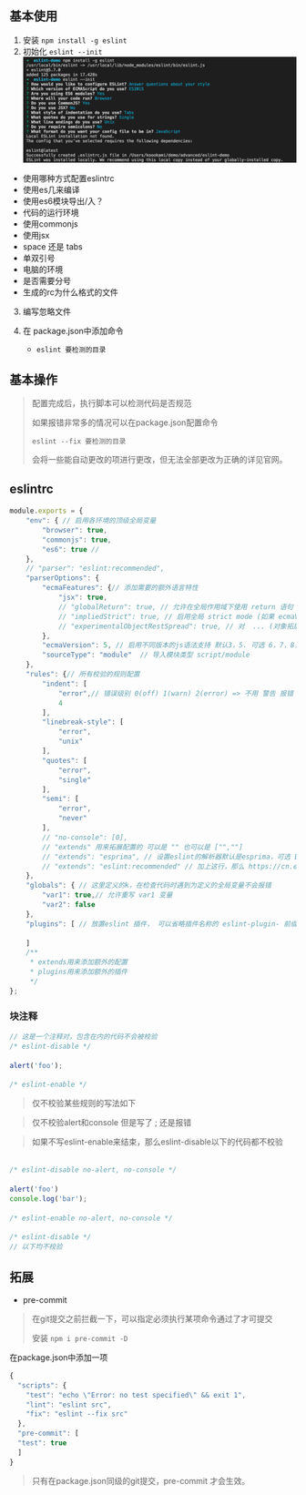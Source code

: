 ## 基本使用 
1. 安装 `npm install -g eslint`
2. 初始化 `eslint --init`
![](./img/eslint--init.png)
 - 使用哪种方式配置eslintrc
 - 使用es几来编译
 - 使用es6模块导出/入？
 - 代码的运行环境
 - 使用commonjs
 - 使用jsx
 - space 还是 tabs
 - 单双引号
 - 电脑的环境
 - 是否需要分号
 - 生成的rc为什么格式的文件
3. 编写忽略文件
4. 在 package.json中添加命令

   - `eslint 要检测的目录`

## 基本操作
> 配置完成后，执行脚本可以检测代码是否规范
>
> 如果报错非常多的情况可以在package.json配置命令
>
> `eslint --fix 要检测的目录`
>
> 会将一些能自动更改的项进行更改，但无法全部更改为正确的详见官网。

## eslintrc

```js
module.exports = {
    "env": { // 启用各环境的顶级全局变量
        "browser": true,
        "commonjs": true,
        "es6": true // 
    },
    // "parser": "eslint:recommended",
    "parserOptions": {
        "ecmaFeatures": {// 添加需要的额外语言特性
            "jsx": true,
            // "globalReturn": true, // 允许在全局作用域下使用 return 语句
            // "impliedStrict": true, // 启用全局 strict mode (如果 ecmaVersion 是 5 或更高)
            // "experimentalObjectRestSpread": true, // 对  ... (对象拓展运算符)语法的支持 已弃用
        },
        "ecmaVersion": 5, // 启用不同版本的js语法支持 默认3，5. 可选 6，7，8，9
        "sourceType": "module"  // 导入模块类型 script/module
    },
    "rules": {// 所有校验的规则配置
        "indent": [
            "error",// 错误级别 0(off) 1(warn) 2(error) => 不用 警告 报错
            4
        ],
        "linebreak-style": [
            "error",
            "unix"
        ],
        "quotes": [
            "error",
            "single"
        ],
        "semi": [
            "error",
            "never"
        ],
        // "no-console": [0],
        // "extends" 用来拓展配置的 可以是 "" 也可以是 ["",""]
        // "extends": "esprima", // 设置eslint的解析器默认是esprima，可选 Babel-ESLint typescript-eslint-parser(实验)
        // "extends": "eslint:recommended" // 加上这行，那么 https://cn.eslint.org/docs/rules/ 里所有打勾的规则都会应用
    },
    "globals": { // 这里定义的k，在检查代码时遇到为定义的全局变量不会报错
        "var1": true,// 允许重写 var1 变量
        "var2": false
    },
    "plugins": [ // 放置eslint 插件， 可以省略插件名称的 eslint-plugin- 前缀

    ]
    /**
     * extends用来添加额外的配置
     * plugins用来添加额外的插件
     */
};
```
### 块注释
```js
// 这是一个注释对，包含在内的代码不会被校验
/* eslint-disable */

alert('foo');

/* eslint-enable */

```
> 仅不校验某些规则的写法如下

>  仅不校验alert和console 但是写了 ; 还是报错

> 如果不写eslint-enable来结束，那么eslint-disable以下的代码都不校验

```js

/* eslint-disable no-alert, no-console */

alert('foo')
console.log('bar');

/* eslint-enable no-alert, no-console */

/* eslint-disable */
// 以下均不校验

```

## 拓展

- pre-commit

> 在git提交之前拦截一下，可以指定必须执行某项命令通过了才可提交
>
> 安装 `npm i pre-commit -D`

在package.json中添加一项

```js
{
  "scripts": {
    "test": "echo \"Error: no test specified\" && exit 1",
    "lint": "eslint src",
    "fix": "eslint --fix src"
  },
  "pre-commit": [
  "test": true
  ]
}

```
> 只有在package.json同级的git提交，pre-commit 才会生效。


